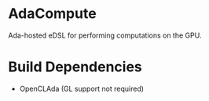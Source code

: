 # AdaCompute
Ada-hosted eDSL for performing computations on the GPU.

# Build Dependencies

- OpenCLAda (GL support not required)

